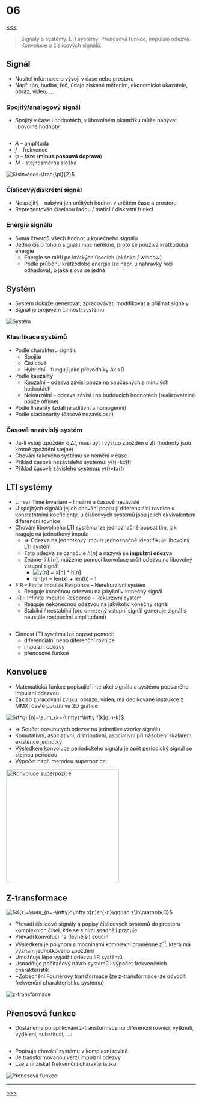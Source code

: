 # 06

[<<<](./05.MD)
> Signály a systémy. LTI systémy. Přenosová funkce, impulsní odezva. Konvoluce u číslicových signálů.

## Signál

* Nositel informace o vývoji v čase nebo prostoru
* Např. tón, hudba, řeč, údaje získané měřením, ekonomické ukazatele, obraz, video, ...

### Spojitý/analogový signál

* Spojitý v čase i hodnotách, v libovolném okamžiku může nabývat libovolné hodnoty

<!-- $$
\begin{align*}
x(t)&=A\cdot\cos{(2\pi\cdot f\cdot t+φ)+M}\\
&=\Re(Ae^{i\cdot2\pi\cdot f\cdot t+φ})+M
\end{align*}
$$ -->

<img alt="" src=".\MG\LX\06_s01.svg">

* _A_ – amplituda
* _f_ – frekvence
* _φ_ – fáze (__minus posouvá doprava__)
* _M_ – stejnosměrná složka

<img alt="$\sin=\cos-\frac{\pi}{2}$" src=".\MG\LX\06_s02.svg">

### Číslicový/diskrétní signál

* Nespojitý – nabývá jen určitých hodnot v určitém čase a prostoru
* Reprezentován číselnou řadou / maticí / diskrétní funkcí

### Energie signálu

* Suma čtverců všech hodnot u konečného signálu
* Jedno číslo toho o signálu moc neřekne, proto se používá krátkodobá energie
  * Energie se měří po krátkých úsecích (okénko / window)
  * Podle průběhu krátkodobé energie lze např. u nahrávky řeči odhadovat, o jaká slova se jedná

## Systém

* Systém dokáže generovat, zpracovávat, modifikovat a přijímat signály
* Signál je projevem činnosti systému

![Systém](./MG/06_01.png)

### Klasifikace systémů

* Podle charakteru signálu
  * Spojité
  * Číslicové
  * Hybridní – fungují jako převodníky A↔D
* Podle kauzality
  * Kauzální – odezva závisí pouze na současných a minulých hodnotách
  * Nekauzální – odezva závisí i na budoucích hodnotách (realizovatelné pouze offline)
* Podle linearity (zdali je aditivní a homogenní)
* Podle stacionarity (časové nezávislosti)

### Časově nezávislý systém

* Je-li vstup zpožděn o _Δt_, musí být i výstup zpožděn o _Δt_ (hodnoty jsou kromě zpoždění stejné)
* Chování takového systému se nemění v čase
* Příklad časově nezávislého systému: _y_(_t_)=_kx_(_t_)
* Příklad časově závislého systému: _y_(_t_)=_<b>t</b>x_(_t_)

## LTI systémy

* Linear Time Invariant – lineární a časově nezávislé
* U spojitých signálů jejich chování popisují diferenciální rovnice s konstatntními koeficienty, u číslicových systémů jsou jejich ekvivalentem diferenční rovnice
* Chování libovolného LTI systému lze jednoznačně popsat tím, jak reaguje na jednotkový impulz
  * ⇒ Odezva na jednotkový impulz jednoznačně identifikuje libovolný LTI systém
  * Tato odezva se označuje _h_[_n_] a nazývá se __impulzní odezva__
  * Známe-li _h_[_n_], můžeme pomocí konvoluce určit odezvu na libovolný vstupní signál
    * ![_y_\[_n_\] = _x_\[_n_\] * _h_\[_n_\]](./MG/LX/06_s03.svg)<!-- $y[n]=x[n]*h[n]$ -->
    * len(_y_) = len(_x_) + len(_h_) - 1
* FIR – Finite Impulse Response – Nerekurzivní systém
  * Reaguje konečnou odezvou na jakýkoliv konečný signál
* IIR – Infinite Impulse Response – Rekurzivní systém
  * Reaguje nekonečnou odezvou na jakýkoliv konečný signál
  * Stabilní / nestabilní (pro omezený vstupní signál generuje signál s neustále rostoucími amplitudami)

<!-- $$
\begin{align*}
&\mathrm{FIR{:}}&&y[n]=b_0x[n]+b_1x[n-1]+\cdots+b_Mx[n-M]\\
&\mathrm{\ IIR{:}}&&y[n]=b_0x[n]+b_1x[n-1]+\cdots+b_Mx[n-M]-a_1y[n-1]-\cdots-a_Ny[n-N]\\
\end{align*}
$$ -->

<img alt="" src=".\MG\LX\06_s04.svg">

* Činnost LTI systému lze popsat pomocí:
  * diferenciální nebo diferenční rovnice
  * impulzní odezvy
  * přenosové funkce

## Konvoluce

* Matematická funkce popisující interakci signálu a systému popsaného impulzní odezvou
* Základ zpracování zvuku, obrazu, videa; má dedikované instrukce z MMX; časté použití ve 2D grafice

<img alt="$(f*g) [n]=\sum_{k=-\infty}^\infty f[k]g[n-k]$" src=".\MG\LX\06_s05.svg">

* ⇒ Součet posunutých odezev na jednotlivé vzorky signálu
* Komutativní, asociativní, distributivní, asociativní při násobení skalárem, existence jednotky
* Výsledkem konvoluce periodického signálu je opět periodický signál se stejnou periodou
* Výpočet např. metodou superpozice:

<img alt="Konvoluce superpozice" src="./MG/06_01b.png" width="300">

## Z-transformace

<img alt="$X(z)=\sum_{n=-\infty}^\infty x[n]z^{-n}\qquad z\in\mathbb{C}$" src=".\MG\LX\06_s06.svg">

* Převádí číslicové signály a popisy číslicových systémů do prostoru komplexních čísel, kde se s nimi snadněji pracuje
* Převádí konvoluci na (levnější) součin
* Výsledkem je polynom s mocninami komplexní proměnné _z_<sup>-1</sup>, která má význam jednotkového zpoždění
* Umožňuje lépe vyjádřit odezvu IIR systémů
* Usnadňuje počítačový návrh systémů i výpočet frekvenčních charakteristik
* ~Zobecnění Fourierovy transformace (ze z-transformace lze odvodit frekvenční charakteristiku systému)

![z-transformace](./MG/06_02.png)
<!--
### Terminologie z-transformace

* Signál popsaný v čase se nazývá _originál_
  * Jeho transformovaná verze se nazývá _obraz_
* Prostor, v němž jsou popsány originální vzorky signálu, se nazývá _časový prostor_
  * Transformací je převeden na komplexní _obrazový prostor_ (z-rovina)
-->
## Přenosová funkce

* Dostaneme po aplikování z-transformace na diferenční rovnici, vytknutí, vydělení, substituci, ...:

<!-- $$
\begin{align*}
y[n]&=x[n]*h[n]\\
Y(z)&=X(z)\cdot H(z)\\
H(z)&=\frac{Y(z)}{X(z)}=\frac{B_0+B_1z^{-1}+\cdots}{1-A_1z^{-1}-A_2z^{-2}-\cdots}
\end{align*}
$$ -->

<img alt="" src=".\MG\LX\06_s07.svg">

* Popisuje chování systému v komplexní rovině
* Je transformovanou verzí impulzní odezvy
* Lze z ní získat frekvenční charakteristiku

![Přenosová funkce](./MG/06_03.png)

---
[>>>](./07.MD)
